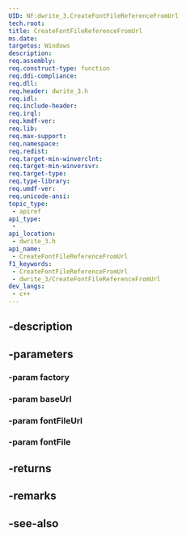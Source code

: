 ```yaml
---
UID: NF:dwrite_3.CreateFontFileReferenceFromUrl
tech.root: 
title: CreateFontFileReferenceFromUrl
ms.date: 
targetos: Windows
description: 
req.assembly: 
req.construct-type: function
req.ddi-compliance: 
req.dll: 
req.header: dwrite_3.h
req.idl: 
req.include-header: 
req.irql: 
req.kmdf-ver: 
req.lib: 
req.max-support: 
req.namespace: 
req.redist: 
req.target-min-winverclnt: 
req.target-min-winversvr: 
req.target-type: 
req.type-library: 
req.umdf-ver: 
req.unicode-ansi: 
topic_type:
 - apiref
api_type:
 - 
api_location:
 - dwrite_3.h
api_name:
 - CreateFontFileReferenceFromUrl
f1_keywords:
 - CreateFontFileReferenceFromUrl
 - dwrite_3/CreateFontFileReferenceFromUrl
dev_langs:
 - c++
---
```


## -description

## -parameters

### -param factory

### -param baseUrl

### -param fontFileUrl

### -param fontFile

## -returns

## -remarks

## -see-also

